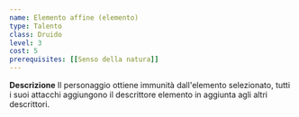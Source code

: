 ```yaml
---
name: Elemento affine (elemento)
type: Talento
class: Druido
level: 3
cost: 5
prerequisites: [[Senso della natura]]
---
```


**Descrizione**
Il personaggio ottiene immunità dall'elemento selezionato, tutti i suoi
attacchi aggiungono il descrittore elemento in aggiunta agli altri descrittori.